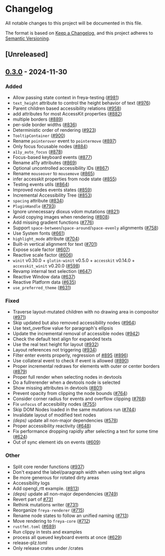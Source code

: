 # Changelog

All notable changes to this project will be documented in this file.

The format is based on [Keep a Changelog](https://keepachangelog.com/en/1.0.0/),
and this project adheres to [Semantic Versioning](https://semver.org/spec/v2.0.0.html).

## [Unreleased]

## [0.3.0](https://github.com/RobertasJ/freya/compare/freya-core-v0.2.1...freya-core-v0.3.0) - 2024-11-30

### Added

- Allow passing state context in freya-testing ([#981](https://github.com/RobertasJ/freya/pull/981))
- `text_height` attribute to control the height behavior of text ([#976](https://github.com/RobertasJ/freya/pull/976))
- Parent children based accessibility relations ([#958](https://github.com/RobertasJ/freya/pull/958))
- add attributes for most AccessKit properties ([#882](https://github.com/RobertasJ/freya/pull/882))
- multiple borders ([#889](https://github.com/RobertasJ/freya/pull/889))
- per-side border widths ([#836](https://github.com/RobertasJ/freya/pull/836))
- Deterministic order of rendering ([#923](https://github.com/RobertasJ/freya/pull/923))
- `TooltipContainer` ([#900](https://github.com/RobertasJ/freya/pull/900))
- Rename `pointerover` event to `pointermove` ([#897](https://github.com/RobertasJ/freya/pull/897))
- Only focus focusable nodes ([#884](https://github.com/RobertasJ/freya/pull/884))
- `a11y_auto_focus` ([#878](https://github.com/RobertasJ/freya/pull/878))
- Focus-based keyboard events ([#877](https://github.com/RobertasJ/freya/pull/877))
- Rename a11y attributes ([#869](https://github.com/RobertasJ/freya/pull/869))
- Optional uncontrolled accessibility IDs ([#867](https://github.com/RobertasJ/freya/pull/867))
- Rename `mouseover` to `mousemove` ([#865](https://github.com/RobertasJ/freya/pull/865))
- infer accesskit properties from node state ([#855](https://github.com/RobertasJ/freya/pull/855))
- Testing events utils ([#864](https://github.com/RobertasJ/freya/pull/864))
- Improved nodes events states ([#859](https://github.com/RobertasJ/freya/pull/859))
- Incremental Accessibility Tree ([#853](https://github.com/RobertasJ/freya/pull/853))
- `spacing` attribute ([#834](https://github.com/RobertasJ/freya/pull/834))
- `PluginHandle` ([#793](https://github.com/RobertasJ/freya/pull/793))
- Ignore unnecessary dioxus vdom mutations ([#821](https://github.com/RobertasJ/freya/pull/821))
- Avoid copying images when rendering ([#808](https://github.com/RobertasJ/freya/pull/808))
- Add missing gradient functions ([#776](https://github.com/RobertasJ/freya/pull/776))
- Support `space-between`/`space-around`/`space-evenly` alignments ([#758](https://github.com/RobertasJ/freya/pull/758))
- Use System fonts ([#661](https://github.com/RobertasJ/freya/pull/661))
- `highlight_mode` attribute ([#704](https://github.com/RobertasJ/freya/pull/704))
- Built-in vertical alignment for text ([#701](https://github.com/RobertasJ/freya/pull/701))
- Expose scale factor ([#607](https://github.com/RobertasJ/freya/pull/607))
- Reactive scale factor ([#606](https://github.com/RobertasJ/freya/pull/606))
- `winit` v0.30.0 + `glutin-winit` v0.5.0 + `accesskit` v0.14.0 + `accesskit_winit` v0.20.0  ([#598](https://github.com/RobertasJ/freya/pull/598))
- Revamp internal text selection ([#647](https://github.com/RobertasJ/freya/pull/647))
- Reactive Window data ([#637](https://github.com/RobertasJ/freya/pull/637))
- Reactive Platform data ([#635](https://github.com/RobertasJ/freya/pull/635))
- `use_preferred_theme` ([#631](https://github.com/RobertasJ/freya/pull/631))

### Fixed

- Traverse layout-mutated children with no drawing area in compositor ([#971](https://github.com/RobertasJ/freya/pull/971))
- Skip updated but also removed accessibility nodes ([#964](https://github.com/RobertasJ/freya/pull/964))
- Use text_overflow value for paragraph's ellipsis
- Update the incremental removal of accessible nodes ([#942](https://github.com/RobertasJ/freya/pull/942))
- Check the default text align for expanded texts
- Use the real text height for layout ([#932](https://github.com/RobertasJ/freya/pull/932))
- Layout references not triggering ([#934](https://github.com/RobertasJ/freya/pull/934))
- Filter enter events properly, regression of [#895](https://github.com/RobertasJ/freya/pull/895) ([#896](https://github.com/RobertasJ/freya/pull/896))
- Use collateral event to check if event is allowed ([#890](https://github.com/RobertasJ/freya/pull/890))
- Proper incremental redraws for elements with outer or center borders ([#879](https://github.com/RobertasJ/freya/pull/879))
- Proper full render when selecting nodes in devtools
- Do a fullrerender when a devtools node is selected
- Show missing attributes in devtools ([#801](https://github.com/RobertasJ/freya/pull/801))
- Prevent opacity from clipping the node bounds ([#764](https://github.com/RobertasJ/freya/pull/764))
- Consider corner radius for events and overflow clipping ([#768](https://github.com/RobertasJ/freya/pull/768))
- Fix `unfocus` of accesibility nodes ([#755](https://github.com/RobertasJ/freya/pull/755))
- Skip DOM Nodes loaded in the same mutations run ([#744](https://github.com/RobertasJ/freya/pull/744))
- Invalidate layout of modified text nodes
- *(deps)* update all non-major dependencies ([#578](https://github.com/RobertasJ/freya/pull/578))
- Proper accessibility reactivity ([#648](https://github.com/RobertasJ/freya/pull/648))
- Fix performance dropping rapidly after selecting a text for some time ([#624](https://github.com/RobertasJ/freya/pull/624))
- Out of sync element ids on events ([#609](https://github.com/RobertasJ/freya/pull/609))

### Other

- Split core render functions ([#937](https://github.com/RobertasJ/freya/pull/937))
- Don't expand the label/paragraph width when using text aligns
- Be more generous for rotated dirty areas
- Accessibility logs
- Add opengl_rtt example. ([#813](https://github.com/RobertasJ/freya/pull/813))
- *(deps)* update all non-major dependencies ([#749](https://github.com/RobertasJ/freya/pull/749))
- Revert part of [#731](https://github.com/RobertasJ/freya/pull/731)
- Rethink mutations writer ([#731](https://github.com/RobertasJ/freya/pull/731))
- Reorganize `freya-renderer` ([#715](https://github.com/RobertasJ/freya/pull/715))
- Rename node states to follow an unified naming ([#713](https://github.com/RobertasJ/freya/pull/713))
- Move rendering to `freya-core` ([#712](https://github.com/RobertasJ/freya/pull/712))
- `rustfmt.toml` ([#689](https://github.com/RobertasJ/freya/pull/689))
- Run clippy in tests and examples
- process all queued keyboard events at once ([#629](https://github.com/RobertasJ/freya/pull/629))
- release-plz.toml
- Only release crates under /crates
